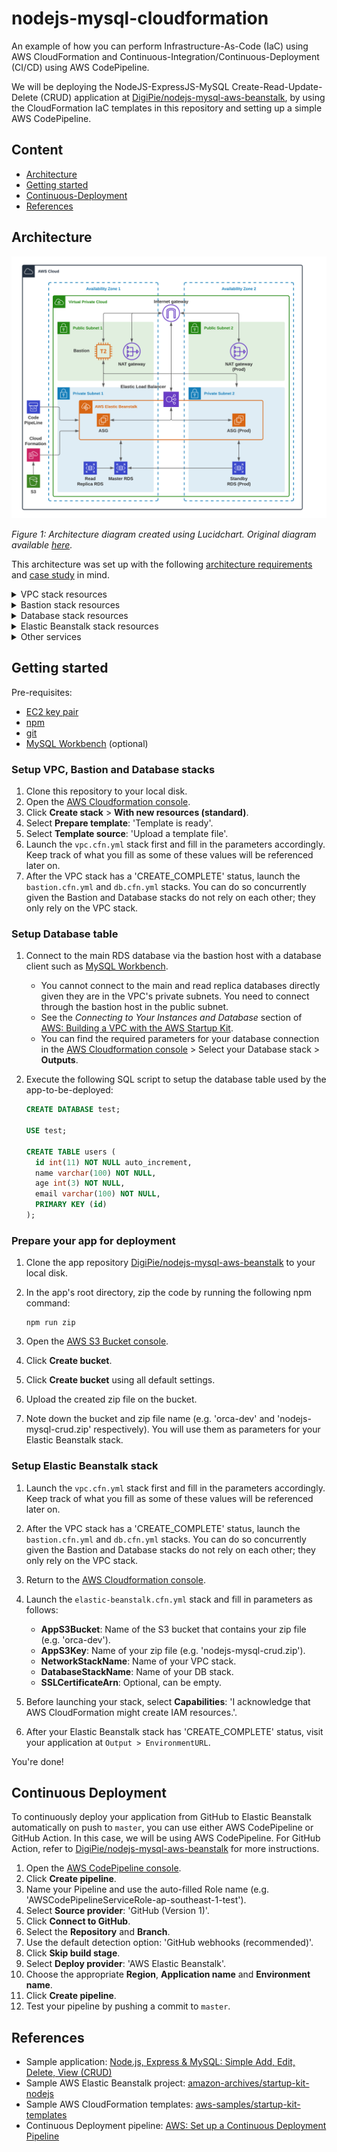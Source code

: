 # nodejs-mysql-cloudformation

An example of how you can perform Infrastructure-As-Code (IaC) using AWS CloudFormation and Continuous-Integration/Continuous-Deployment (CI/CD) using AWS CodePipeline.

We will be deploying the NodeJS-ExpressJS-MySQL Create-Read-Update-Delete (CRUD) application at [DigiPie/nodejs-mysql-aws-beanstalk](https://github.com/DigiPie/nodejs-mysql-aws-beanstalk), by using the CloudFormation IaC templates in this repository and setting up a simple AWS CodePipeline.

## Content

- [Architecture](#architecture)
- [Getting started](#getting-started)
- [Continuous-Deployment](#continuous-deployment)
- [References](#references)

## Architecture

![Architecture diagram](architecture_diagram.png "Architecture diagram")

_Figure 1: Architecture diagram created using Lucidchart. Original diagram available [here](https://lucid.app/invitations/accept/fd990180-b2a9-4089-81ce-3f4758d11c42)._

This architecture was set up with the following [architecture requirements](https://github.com/DigiPie/nodejs-mysql-cloudformation/issues/1) and [case study](https://gist.github.com/houdinisparks/b8dcd1d2b5b1179b45b0afe68351e027) in mind.

<details>
	<summary>VPC stack resources</summary>

- VPC
- Public Subnet 1 and 2: Resources inside are visible to the Internet
- Private Subnet 1 and 2: Resources can only be reached from other resources within the VPC
- Internet Gateway: Used by resources in the Public Subnet 1 and 2 for Internet-access
- NAT Gateway(s): Used as a proxy by resources in Private Subnet 1 and 2 (one NAT Gateway per AZ for Production)
- Bastion Security Group: Used by the Bastion stack
- Database Security Group: Used by the Database stack
- ELB and App Security Groups: Use by the Elastic Beanstalk stack

</details>

<details>
	<summary>Bastion stack resources</summary>

- Bastion Host: An EC2 instance in the Public Subnet 1
- Cloudwatch Alarms: For detecting invalid SSH attempts

</details>

<details>
	<summary>Database stack resources</summary>

- Master Database: Master RDS instance used for storing application data (Note: in a real-world scenario, use Amazon Aurora instead, which is sadly not in free-tier)
- Read Replica: Read Replica RDS instance used for heavy read operations on the database
- Standby Database: Standby RDS instance in the other Private Subnet/Availability Zone (AZ) for redudancy sake (only for Production)
- Database Subnet Group: For association with VPC Private Subnet 1 and 2

</details>

<details>
	<summary>Elastic Beanstalk stack resources</summary>

- Elastic Beanstalk Application
- Elastic Beanstalk Environment
- Auto-Scaling Group(s): Automatic scaling based on CPU utilization (2 ASGs in both AZ for Production)
- Elastic Load Balancer: Can be configured to be Network Load Balancer (Layer-4) or Application Load Balancer (Layer-7)

</details>

<details>
	<summary>Other services</summary>

- S3 Bucket: Used to store the initial app to be deployed to Elastic Beanstalk when the CloudFormation stack is built
- CodePipeline Pipeline: Used to continuously deploy the updated app from a GitHub repository to Elastic Beanstalk

</details>

## Getting started

Pre-requisites:

- [EC2 key pair](https://docs.aws.amazon.com/AWSEC2/latest/UserGuide/ec2-key-pairs.html)
- [npm](https://www.npmjs.com/get-npm)
- [git](https://git-scm.com/book/en/v2/Getting-Started-Installing-Git/)
- [MySQL Workbench](https://www.mysql.com/products/workbench/) (optional)

### Setup VPC, Bastion and Database stacks

1. Clone this repository to your local disk.
1. Open the [AWS Cloudformation console](https://console.aws.amazon.com/cloudformation).
1. Click **Create stack** > **With new resources (standard)**.
1. Select **Prepare template**: 'Template is ready'.
1. Select **Template source**: 'Upload a template file'.
1. Launch the `vpc.cfn.yml` stack first and fill in the parameters accordingly. Keep track of what you fill as some of these values will be referenced later on.
1. After the VPC stack has a 'CREATE_COMPLETE' status, launch the `bastion.cfn.yml` and `db.cfn.yml` stacks. You can do so concurrently given the Bastion and Database stacks do not rely on each other; they only rely on the VPC stack.

### Setup Database table

1. Connect to the main RDS database via the bastion host with a database client such as [MySQL Workbench](https://www.mysql.com/products/workbench/). 
    - You cannot connect to the main and read replica databases directly given they are in the VPC's private subnets. You need to connect through the bastion host in the public subnet. 
    - See the _Connecting to Your Instances and Database_ section of [AWS: Building a VPC with the AWS Startup Kit](https://aws.amazon.com/blogs/startups/building-a-vpc-with-the-aws-startup-kit/).
    - You can find the required parameters for your database connection in the [AWS Cloudformation console](https://console.aws.amazon.com/cloudformation) > Select your Database stack > **Outputs**.
1. Execute the following SQL script to setup the database table used by the app-to-be-deployed:

    ```sql
    CREATE DATABASE test;

    USE test;

    CREATE TABLE users (
      id int(11) NOT NULL auto_increment,
      name varchar(100) NOT NULL,
      age int(3) NOT NULL,
      email varchar(100) NOT NULL,
      PRIMARY KEY (id)
    );
    ```

### Prepare your app for deployment

1. Clone the app repository [DigiPie/nodejs-mysql-aws-beanstalk](https://github.com/DigiPie/nodejs-mysql-aws-beanstalk) to your local disk.
1. In the app's root directory, zip the code by running the following npm command:

    ```shell
    npm run zip
    ```

1. Open the [AWS S3 Bucket console](https://s3.console.aws.amazon.com/s3/home).
1. Click **Create bucket**.
1. Click **Create bucket** using all default settings.
1. Upload the created zip file on the bucket.
1. Note down the bucket and zip file name (e.g. 'orca-dev' and 'nodejs-mysql-crud.zip' respectively). You will use them as parameters for your Elastic Beanstalk stack.

### Setup Elastic Beanstalk stack

1. Launch the `vpc.cfn.yml` stack first and fill in the parameters accordingly. Keep track of what you fill as some of these values will be referenced later on.
1. After the VPC stack has a 'CREATE_COMPLETE' status, launch the `bastion.cfn.yml` and `db.cfn.yml` stacks. You can do so concurrently given the Bastion and Database stacks do not rely on each other; they only rely on the VPC stack.

1. Return to the [AWS Cloudformation console](https://console.aws.amazon.com/cloudformation).
1. Launch the `elastic-beanstalk.cfn.yml` stack and fill in parameters as follows:

      - **AppS3Bucket**: Name of the S3 bucket that contains your zip file (e.g. 'orca-dev').
      - **AppS3Key**: Name of your zip file (e.g. 'nodejs-mysql-crud.zip').
      - **NetworkStackName**: Name of your VPC stack.
      - **DatabaseStackName**: Name of your DB stack.
      - **SSLCertificateArn**: Optional, can be empty.
1. Before launching your stack, select **Capabilities**: 'I acknowledge that AWS CloudFormation might create IAM resources.'.
1. After your Elastic Beanstalk stack has 'CREATE_COMPLETE' status, visit your application at `Output > EnvironmentURL`.

You're done!

## Continuous Deployment

To continuously deploy your application from GitHub to Elastic Beanstalk automatically on push to `master`, you can use either AWS CodePipeline or GitHub Action. In this case, we will be using AWS CodePipeline. For GitHub Action, refer to [DigiPie/nodejs-mysql-aws-beanstalk](https://github.com/DigiPie/nodejs-mysql-aws-beanstalk) for more instructions.

1. Open the [AWS CodePipeline console](http://console.aws.amazon.com/codepipeline).
1. Click **Create pipeline**.
1. Name your Pipeline and use the auto-filled Role name (e.g. 'AWSCodePipelineServiceRole-ap-southeast-1-test').
1. Select **Source provider**: 'GitHub (Version 1)'.
1. Click **Connect to GitHub**.
1. Select the **Repository** and **Branch**.
1. Use the default detection option: 'GitHub webhooks (recommended)'.
1. Click **Skip build stage**.
1. Select **Deploy provider**: 'AWS Elastic Beanstalk'.
1. Choose the appropriate **Region**, **Application name** and **Environment name**.
1. Click **Create pipeline**.
1. Test your pipeline by pushing a commit to `master`.

## References

- Sample application: [Node.js, Express & MySQL: Simple Add, Edit, Delete, View (CRUD)](http://blog.chapagain.com.np/node-js-express-mysql-simple-add-edit-delete-view-crud/)
- Sample AWS Elastic Beanstalk project: [amazon-archives/startup-kit-nodejs](https://github.com/amazon-archives/startup-kit-nodejs)
- Sample AWS CloudFormation templates: [aws-samples/startup-kit-templates](https://github.com/aws-samples/startup-kit-templates)
- Continuous Deployment pipeline: [AWS: Set up a Continuous Deployment Pipeline](https://aws.amazon.com/getting-started/hands-on/continuous-deployment-pipeline/)
